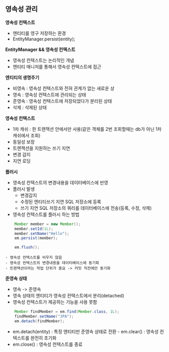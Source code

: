 ## 영속성 관리

**영속성 컨텍스트**
- 엔티티를 영구 저장하는 환경
- EntityManager.persist(entity);

**EntityManager && 영속성 컨텍스트**
- 영속성 컨텍스트는 논리적인 개념
- 엔티티 매니저를 통해서 영속성 컨텍스트에 접근
 
**엔티티의 생명주기**
- 비영속 : 영속성 컨텍스트와 전혀 관계가 없는 새로운 상
- 영속 : 영속성 컨텍스트에 관리되는 상태
- 준영속 : 영속성 컨텍스트에 저장되었다가 분리된 상태
- 삭제 : 삭제된 상태
 
**영속성 컨텍스트**
- 1차 캐쉬 : 한 트랜잭션 안에서만 사용(같은 객체를 2번 조회할때는 db가 아닌 1차 캐쉬에서 조회)
- 동일성 보장
- 트랜잭션을 지원하는 쓰기 지연
- 변경 감지
- 지연 로딩

**플러시**
- 영속성 컨텍스트의 변경내용을 데이터베이스에 반영
- 플러시 발생
	- 변경감지
	- 수정된 엔티티쓰기 지연 SQL 저장소에 등록
	- 쓰기 지연 SQL 저장소의 쿼리를 데이터베이스에 전송(등록, 수정, 삭제)
- 영속성 컨텍스트를 플러시 하는 방법
```java
	Member member = new Member();
	member.setId(1L);
	member.setName("Hello");
	em.persist(member);

	em.flush();
```
	- 영속성 컨텍스트를 비우지 않음
	- 영속성 컨텍스트의 변경내용을 데이터베이스에 동기화
	- 트랜잭션이라는 작업 단위가 중요 -> 커밋 직전에만 동기화	
**준영속 상태**
- 영속 -> 준영속
- 영속 상태의 엔티티가 영속성 컨텍스트에서 분리(detached) 
- 영속성 컨텍스트가 제공하는 기능을 사용 못함

```java
	Member findMember = em.find(Member.class, 1L);
	findMember.setName("JPA");
	em.detach(findMember);
```
- em.detach(entity) : 특정 엔티티만 준영속 상태로 전환 - em.clear() : 영속성 컨텍스트를 완전히 초기화
- em.close() : 영속성 컨텍스트를 종료

